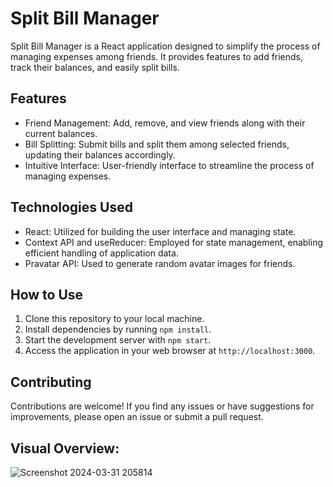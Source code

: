# Split Bill Manager

Split Bill Manager is a React application designed to simplify the process of managing expenses among friends. It provides features to add friends, track their balances, and easily split bills.

## Features
- Friend Management: Add, remove, and view friends along with their current balances.
- Bill Splitting: Submit bills and split them among selected friends, updating their balances accordingly.
- Intuitive Interface: User-friendly interface to streamline the process of managing expenses.

## Technologies Used
- React: Utilized for building the user interface and managing state.
- Context API and useReducer: Employed for state management, enabling efficient handling of application data.
- Pravatar API: Used to generate random avatar images for friends.

## How to Use
1. Clone this repository to your local machine.
2. Install dependencies by running `npm install`.
3. Start the development server with `npm start`.
4. Access the application in your web browser at `http://localhost:3000`.

## Contributing
Contributions are welcome! If you find any issues or have suggestions for improvements, please open an issue or submit a pull request.

## Visual Overview:
![Screenshot 2024-03-31 205814](https://github.com/omarhark/eat-n-split/assets/141445140/06c47c12-adda-4b65-9f8f-cd8fbe8884cd)


